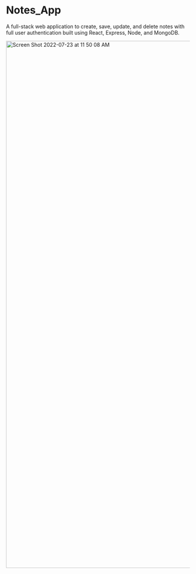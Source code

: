 # Notes_App

A full-stack web application to create, save, update, and delete notes with full user authentication built using React, Express, Node, and MongoDB.

<img width="1440" alt="Screen Shot 2022-07-23 at 11 50 08 AM" src="https://user-images.githubusercontent.com/106165854/183291215-fbcc17da-7922-4d47-a936-5a9053494552.png">
